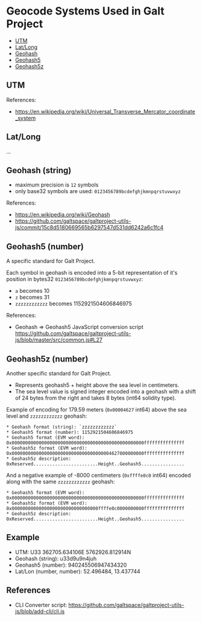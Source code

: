 # Geocode Systems Used in Galt Project

* [UTM](#utm)
* [Lat/Long](#latlong)
* [Geohash](#geohash-string)
* [Geohash5](#geohash5-number)
* [Geohash5z](#geohash5z-number)

## UTM

References:
* https://en.wikipedia.org/wiki/Universal_Transverse_Mercator_coordinate_system

## Lat/Long
...

## Geohash (string)

* maximum precision is `12` symbols
* only base32 symbols are used: `0123456789bcdefghjkmnpqrstuvwxyz`

References:

* https://en.wikipedia.org/wiki/Geohash
* https://github.com/galtspace/galtproject-utils-js/commit/15c8d5180669565b6297547d531dd6242a6c1fc4

## Geohash5 (number)

A specific standard for Galt Project.

Each symbol in geohash is encoded into a 5-bit representation of it's position in bytes32 `0123456789bcdefghjkmnpqrstuvwxyz`:

* `a` becomes 10
* `z` becomes 31
* `zzzzzzzzzzzz` becomes 1152921504606846975

References:
* Geohash => Geohash5 JavaScript conversion script https://github.com/galtspace/galtproject-utils-js/blob/master/src/common.js#L27

## Geohash5z (number)

Another specific standard for Galt Project.

* Represents geohash5 + height above the sea level in centimeters.
* The sea level value is signed integer encoded into a geohash with a shift of 24 bytes from the right and takes 8 bytes (int64 solidity type).

Example of encoding for 179.59 meters (`0x00004627` int64) above the sea level and `zzzzzzzzzzzz` geohash: 

```
* Geohash format (string): `zzzzzzzzzzzz`
* Geohash5 format (number): 1152921504606846975
* Geohash5 format (EVM word):  0x0000000000000000000000000000000000000000000000000fffffffffffffff
* Geohash5z format (EVM word): 0x0000000000000000000000000000000000004627000000000fffffffffffffff
* Geohash5z description:       0xReserved........................Height..Geohash5................
```

And a negative example of -8000 centimeters (`0xffffe0c0` int64) encoded along with the same `zzzzzzzzzzzz` geohash:

```
* Geohash5 format (EVM word):  0x0000000000000000000000000000000000000000000000000fffffffffffffff
* Geohash5z format (EVM word): 0x00000000000000000000000000000000ffffe0c0000000000fffffffffffffff
* Geohash5z description:       0xReserved........................Height..Geohash5................
```

## Example

* UTM: U33 362705.634106E 5762926.812914N
* Geohash (string): u33d9u9n4juh
* Geohash5 (number): 940245506947434320
* Lat/Lon (number, number): 52.496484, 13.437744

## References

* CLI Converter script: https://github.com/galtspace/galtproject-utils-js/blob/add-cli/cli.js


